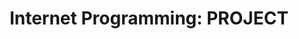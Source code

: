   <h1 align="center">Internet Programming: PROJECT</h1>
  <p align="center"><img src="public/assets/logo.png" width="140" height="140></p>

`Project Name` &nbsp; **UzCommunity**

  <pre>
    1) U1710044	Ganiev Aziz	17-7
    2) U1710309	Khudayberganov	Yusufjon	17-7
    3) U1710052	Musyaev	Ruslan	17-8
    4) U1710287	Rustamova	Malika	17-8
    5) U1710178	Ibragimova	Makhsudakhon	17-8
    6) U1710147	Tulaganova	Sevinch	17-8
  </pre>
